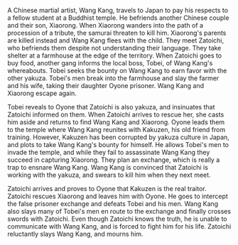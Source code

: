 <!-- Zatoichi Meets the One-Armed Swordsman (1971) -->

A Chinese martial artist, Wang Kang, travels to Japan to pay his respects to a fellow student at a Buddhist temple. He befriends another Chinese couple and their son, Xiaorong. When Xiaorong wanders into the path of a procession of a tribute, the samurai threaten to kill him. Xiaorong's parents are killed instead and Wang Kang flees with the child. They meet Zatoichi, who befriends them despite not understanding their language. They take shelter at a farmhouse at the edge of the territory. When Zatoichi goes to buy food, another gang informs the local boss, Tobei, of Wang Kang's whereabouts. Tobei seeks the bounty on Wang Kang to earn favor with the other yakuza. Tobei's men break into the farmhouse and slay the farmer and his wife, taking their daughter Oyone prisoner. Wang Kang and Xiaorong escape again.

Tobei reveals to Oyone that Zatoichi is also yakuza, and insinuates that Zatoichi informed on them. When Zatoichi arrives to rescue her, she casts him aside and returns to find Wang Kang and Xiaorong. Oyone leads them to the temple where Wang Kang reunites with Kakuzen, his old friend from training. However, Kakuzen has been corrupted by yakuza culture in Japan, and plots to take Wang Kang's bounty for himself. He allows Tobei's men to invade the temple, and while they fail to assassinate Wang Kang they succeed in capturing Xiaorong. They plan an exchange, which is really a trap to ensnare Wang Kang. Wang Kang is convinced that Zatoichi is working with the yakuza, and swears to kill him when they next meet.

Zatoichi arrives and proves to Oyone that Kakuzen is the real traitor. Zatoichi rescues Xiaorong and leaves him with Oyone. He goes to intercept the false prisoner exchange and defeats Tobei and his men. Wang Kang also slays many of Tobei's men en route to the exchange and finally crosses swords with Zatoichi. Even though Zatoichi knows the truth, he is unable to communicate with Wang Kang, and is forced to fight him for his life. Zatoichi reluctantly slays Wang Kang, and mourns him.